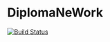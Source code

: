 # DiplomaNeWork

[![Build Status](https://github.com/vorahkaz0namor/DiplomaNeWork/actions/workflows/gradle.yml/badge.svg)](https://github.com/vorahkaz0namor/DiplomaNeWork/actions/workflows/gradle.yml)
